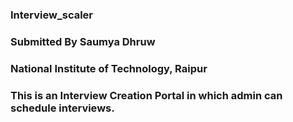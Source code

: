 ### Interview_scaler

### Submitted By Saumya Dhruw

### National Institute of Technology, Raipur

### This is an Interview Creation Portal in which admin can schedule interviews.
